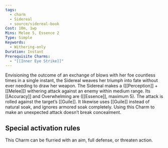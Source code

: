 ```yaml
---
tags:
  - charm
  - Sidereal
  - source/sidereal-book
Cost: 10m, 1wp
Mins: Melee 5, Essence 2
Type: Simple
Keywords:
  - Withering-only
Duration: Instant
Prerequisite Charms:
  - "[[Inner Eye Strike]]"
---
```

Envisioning the outcome of an exchange of blows with her foe countless times in a single instant, the Sidereal weaves her triumph into fate without ever needing to draw her weapon. The Sidereal makes a ([[Perception]] + [[Melee]]) withering attack against an enemy within medium range. Its [[Accuracy]] and Overwhelming are ([[Essence]], maximum 5). The attack is rolled against the target’s [[Guile]]. It likewise uses [[Guile]] instead of natural soak, and ignores armored soak completely. Using this Charm to make an unexpected attack doesn’t break concealment. 

## Special activation rules

This Charm can be flurried with an aim, full defense, or threaten action.